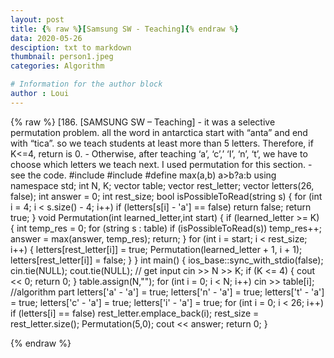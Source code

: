 ```yaml
---
layout: post
title: {% raw %}[Samsung SW - Teaching]{% endraw %}
data: 2020-05-26
desciption: txt to markdown
thumbnail: person1.jpeg
categories: Algorithm

# Information for the author block
author : Loui
---
```


{% raw %}
	﻿[186. [SAMSUNG SW – Teaching]
	- it was a selective permutation problem. all the word in antarctica start with “anta” and end with “tica”. so we teach students at least more than 5 letters. Therefore, if K<=4, return is 0.
	- Otherwise, after teaching ‘a’, ‘c’,’ ‘I’, ‘n’, ‘t’, we have to choose which letters we teach next. I used permutation for this section.
	- see the code.
	#include<iostream>
	#include<vector>
	#define max(a,b) a>b?a:b
	using namespace std;
	int N, K;
	vector<string> table;
	vector<int> rest_letter;
	vector<bool> letters(26, false);
	int answer = 0;
	int rest_size;
	bool isPossibleToRead(string s) {
		for (int i = 4; i < s.size() - 4; i++) if (letters[s[i] - 'a'] == false) return false;
		return true;
	}
	void Permutation(int learned_letter,int start) {
		if (learned_letter >= K) {
			int temp_res = 0;
			for (string s : table) if (isPossibleToRead(s)) temp_res++;
			answer = max(answer, temp_res);
			return;
		}
		for (int i = start; i < rest_size; i++) {
			letters[rest_letter[i]] = true;
			Permutation(learned_letter + 1, i + 1);
			letters[rest_letter[i]] = false;
		}
	}
	int main() {
		ios_base::sync_with_stdio(false);
		cin.tie(NULL); cout.tie(NULL);
		// get input
		cin >> N >> K;
		if (K <= 4) {
			cout << 0;
			return 0;
		}
		table.assign(N,"");
		for (int i = 0; i < N; i++) cin >> table[i];
		//algorithm part
		letters['a' - 'a'] = true; letters['n' - 'a'] = true; letters['t' - 'a'] = true; letters['c' - 'a'] = true; letters['i' - 'a'] = true;
		for (int i = 0; i < 26; i++) if (letters[i] == false) rest_letter.emplace_back(i);
		rest_size = rest_letter.size();
		Permutation(5,0);
		cout << answer;
		return 0;
	}
	
{% endraw %}
